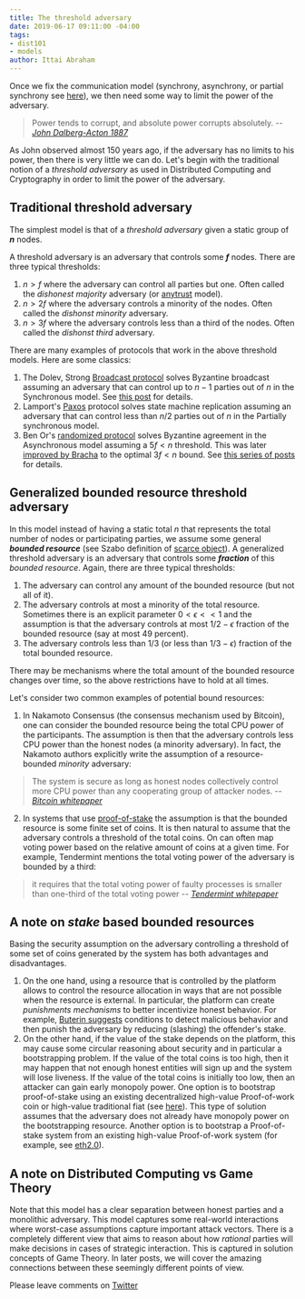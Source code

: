 ```yaml
---
title: The threshold adversary
date: 2019-06-17 09:11:00 -04:00
tags:
- dist101
- models
author: Ittai Abraham
---
```


Once we fix the communication model (synchrony, asynchrony, or partial synchrony see [here](https://decentralizedthoughts.github.io/2019-06-01-2019-5-31-models/)), we then need some way to limit the power of the adversary. 


> Power tends to corrupt, and absolute power corrupts absolutely.
> -- <cite> [John Dalberg-Acton 1887](https://en.wikipedia.org/wiki/John_Dalberg-Acton,_1st_Baron_Acton) </cite>

As John observed almost 150 years ago, if the adversary has no limits to his power, then there is very little we can do. Let's begin with the traditional notion of a _threshold adversary_ as used in Distributed Computing and Cryptography in order to limit the power of the adversary. 

## Traditional threshold adversary 
The simplest model is that of a _threshold adversary_ given a static group of **_n_** nodes. 

A threshold adversary is an adversary that controls some **_f_** nodes. There are three typical thresholds:
1. $n>f$ where the adversary can control all parties but one. Often called the _dishonest majority_ adversary (or [anytrust](https://www.ohmygodel.com/publications/d3-eurosec12.pdf) model).
2. $n>2f$ where the adversary controls a minority of the nodes. Often called the _dishonst minority_ adversary.
3. $n>3f$ where the adversary controls less than a third of the nodes. Often called the _dishonst third_ adversary.

There are many examples of protocols that work in the above threshold models. Here are some classics:
1. The Dolev, Strong [Broadcast protocol](https://www.cs.huji.ac.il/~dolev/pubs/authenticated.pdf)  solves Byzantine broadcast assuming an adversary that can control up to $n-1$ parties out of $n$ in the Synchronous model. See [this post](https://decentralizedthoughts.github.io/2019-12-22-dolev-strong/) for details.
2. Lamport's [Paxos](https://lamport.azurewebsites.net/pubs/lamport-paxos.pdf) protocol solves state machine replication assuming an adversary that can control less than $n/2$ parties out of $n$ in the Partially synchronous model.
3. Ben Or's [randomized protocol](http://www.cs.utexas.edu/users/lorenzo/corsi/cs380d/papers/p27-ben-or.pdf) solves Byzantine agreement in the Asynchronous model assuming a $5f<n$ threshold. This was later [improved by Bracha](https://core.ac.uk/download/pdf/82523202.pdf) to the optimal $3f<n$ bound. See [this series of posts](https://decentralizedthoughts.github.io/2022-03-30-asynchronous-agreement-part-one-defining-the-problem/) for details.

## Generalized bounded resource threshold adversary 
In this model instead of having a static total _n_ that represents the total number of nodes or participating parties, we assume some general **_bounded resource_** (see Szabo definition of [scarce object](https://nakamotoinstitute.org/scarce-objects/)). A generalized threshold adversary is an adversary that controls some **_fraction_** of this _bounded resource_. Again, there are three typical thresholds:

1. The adversary can control any amount of the bounded resource (but not all of it).
2. The adversary controls at most a minority of the total resource. Sometimes there is an explicit parameter $0< \epsilon << 1$ and the assumption is that the adversary controls at most $1/2 - \epsilon$ fraction of the bounded resource (say at most 49 percent).
3. The adversary controls less than $1/3$ (or less than $1/3 - \epsilon$) fraction of the total bounded resource. 

There may be mechanisms where the total amount of the bounded resource changes over time, so the above restrictions have to hold at all times.

Let's consider two common examples of potential bound resources:

1. In Nakamoto Consensus (the consensus mechanism used by Bitcoin), one can consider the bounded resource being the total CPU power of the participants. The assumption is then that the adversary controls less CPU power than the honest nodes (a minority adversary). In fact, the Nakamoto authors explicitly write the assumption of a resource-bounded _minority_ adversary:
> The system is secure as long as honest nodes collectively control more CPU power than any cooperating group of attacker nodes.
> -- <cite>[Bitcoin whitepaper](https://bitcoin.org/bitcoin.pdf) </cite>

2. In systems that use [proof-of-stake](https://www.investopedia.com/terms/p/proof-stake-pos.asp) the assumption is that the bounded resource is some finite set of coins. It is then natural to assume that the adversary controls a threshold of the total coins. On can often map voting power based on the relative amount of coins at a given time. For example, Tendermint mentions the total voting power of the adversary is bounded by a third:
> it requires that the total voting power of faulty processes is smaller than one-third of the total voting power
> -- <cite> [Tendermint whitepaper](https://arxiv.org/pdf/1807.04938.pdf) </cite>


## A note on _stake_ based bounded resources
Basing the security assumption on the adversary controlling a threshold of some set of coins generated by the system has both advantages and disadvantages.
1. On the one hand, using a resource that is controlled by the platform allows to control the resource allocation in ways that are not possible when the resource is external. In particular, the platform can create _punishments mechanisms_ to better incentivize honest behavior. For example, [Buterin suggests]((https://medium.com/@VitalikButerin/minimal-slashing-conditions-20f0b500fc6c)) conditions to detect malicious behavior and then punish the adversary by reducing (slashing) the offender's stake.
2. On the other hand, if the value of the stake depends on the platform, this may cause some circular reasoning about security and in particular a bootstrapping problem. If the value of the total coins is too high, then it may happen that not enough honest entities will sign up and the system will lose liveness. If the value of the total coins is initially too low, then an attacker can gain early monopoly power. One option is to bootstrap proof-of-stake using an existing decentralized high-value Proof-of-work coin or high-value traditional fiat (see [here](https://bitcoinist.com/visa-paypal-10-million-run-facebook-coin-node/)). This type of solution assumes that the adversary does not already have monopoly power on the bootstrapping resource. Another option is to bootstrap a Proof-of-stake system from an existing high-value Proof-of-work system (for example, see [eth2.0](https://github.com/ethereum/eth2.0-specs)).

## A note on Distributed Computing vs Game Theory
Note that this model has a clear separation between honest parties and a monolithic adversary. This model captures some real-world interactions where worst-case assumptions capture important attack vectors. There is a completely different view that aims to reason about how _rational_ parties will make decisions in cases of strategic interaction. This is captured in solution concepts of Game Theory. In later posts, we will cover the amazing connections between these seemingly different points of view.


Please leave comments on [Twitter](https://twitter.com/ittaia/status/1141475000278556674?s=20)

